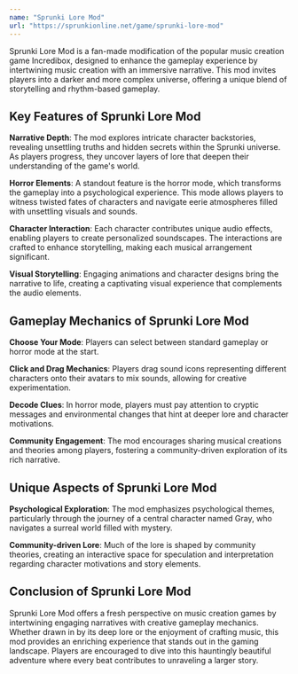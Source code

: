 ```yaml
---
name: "Sprunki Lore Mod"
url: "https://sprunkionline.net/game/sprunki-lore-mod"
---
```


Sprunki Lore Mod is a fan-made modification of the popular music creation game Incredibox, designed to enhance the gameplay experience by intertwining music creation with an immersive narrative. This mod invites players into a darker and more complex universe, offering a unique blend of storytelling and rhythm-based gameplay.

## Key Features of Sprunki Lore Mod

**Narrative Depth**: The mod explores intricate character backstories, revealing unsettling truths and hidden secrets within the Sprunki universe. As players progress, they uncover layers of lore that deepen their understanding of the game's world.

**Horror Elements**: A standout feature is the horror mode, which transforms the gameplay into a psychological experience. This mode allows players to witness twisted fates of characters and navigate eerie atmospheres filled with unsettling visuals and sounds.

**Character Interaction**: Each character contributes unique audio effects, enabling players to create personalized soundscapes. The interactions are crafted to enhance storytelling, making each musical arrangement significant.

**Visual Storytelling**: Engaging animations and character designs bring the narrative to life, creating a captivating visual experience that complements the audio elements.

## Gameplay Mechanics of Sprunki Lore Mod

**Choose Your Mode**: Players can select between standard gameplay or horror mode at the start.

**Click and Drag Mechanics**: Players drag sound icons representing different characters onto their avatars to mix sounds, allowing for creative experimentation.

**Decode Clues**: In horror mode, players must pay attention to cryptic messages and environmental changes that hint at deeper lore and character motivations.

**Community Engagement**: The mod encourages sharing musical creations and theories among players, fostering a community-driven exploration of its rich narrative.

## Unique Aspects of Sprunki Lore Mod

**Psychological Exploration**: The mod emphasizes psychological themes, particularly through the journey of a central character named Gray, who navigates a surreal world filled with mystery.

**Community-driven Lore**: Much of the lore is shaped by community theories, creating an interactive space for speculation and interpretation regarding character motivations and story elements.

## Conclusion of Sprunki Lore Mod
Sprunki Lore Mod offers a fresh perspective on music creation games by intertwining engaging narratives with creative gameplay mechanics. Whether drawn in by its deep lore or the enjoyment of crafting music, this mod provides an enriching experience that stands out in the gaming landscape. Players are encouraged to dive into this hauntingly beautiful adventure where every beat contributes to unraveling a larger story.